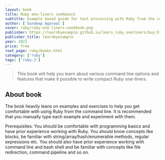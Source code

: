```yaml
---
layout: book
title: Ruby one-liners cookboock 
subtitle: Example based guide for text processing with Ruby from the command line
author: ['Sundeep Agarwal']
cover: ruby/ruby-one-liners-cookbook.png
publisher: https://learnbyexample.github.io/learn_ruby_oneliners/buy.html
publisher_title: learnbyexample
year: 2021
price: free
root_page: ruby/books.html
category: ['ruby']
tags: ['ruby-3']
---
```


>  This book will help you learn about various command line options and features that make it possible to write compact Ruby one-liners.

## About book

The book heavily leans on examples and exercises to help you get comfortable with using Ruby from the command line. It is recommended that you manually type each example and experiment with them.

Prerequisites: You should be comfortable with programming basics and have prior experience working with Ruby. You should know concepts like blocks, be familiar with string/array/hash/enumerable methods, regular expressions etc. You should also have prior experience working with command line and bash shell and be familiar with concepts like file redirection, command pipeline and so on.